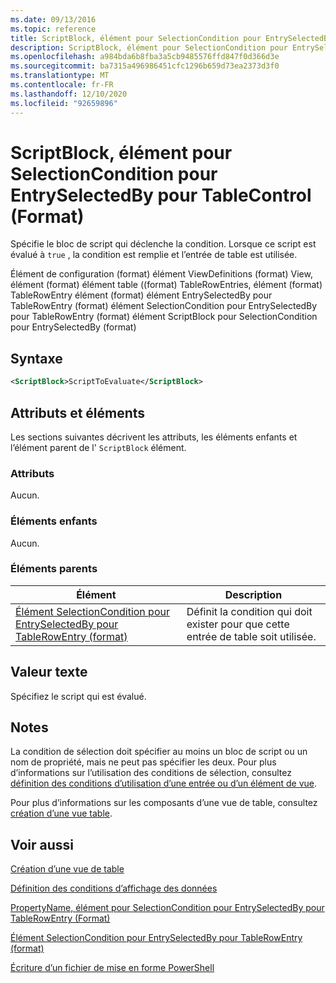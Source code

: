 ```yaml
---
ms.date: 09/13/2016
ms.topic: reference
title: ScriptBlock, élément pour SelectionCondition pour EntrySelectedBy pour TableControl (Format)
description: ScriptBlock, élément pour SelectionCondition pour EntrySelectedBy pour TableControl (Format)
ms.openlocfilehash: a984bda6b8fba3a5cb9485576ffd847f0d366d3e
ms.sourcegitcommit: ba7315a496986451cfc1296b659d73ea2373d3f0
ms.translationtype: MT
ms.contentlocale: fr-FR
ms.lasthandoff: 12/10/2020
ms.locfileid: "92659896"
---
```

# <a name="scriptblock-element-for-selectioncondition-for-entryselectedby-for-tablecontrol-format"></a>ScriptBlock, élément pour SelectionCondition pour EntrySelectedBy pour TableControl (Format)

Spécifie le bloc de script qui déclenche la condition. Lorsque ce script est évalué à `true` , la condition est remplie et l’entrée de table est utilisée.

Élément de configuration (format) élément ViewDefinitions (format) View, élément (format) élément table ((format) TableRowEntries, élément (format) TableRowEntry élément (format) élément EntrySelectedBy pour TableRowEntry (format) élément SelectionCondition pour EntrySelectedBy pour TableRowEntry (format) élément ScriptBlock pour SelectionCondition pour EntrySelectedBy (format)

## <a name="syntax"></a>Syntaxe

```xml
<ScriptBlock>ScriptToEvaluate</ScriptBlock>
```

## <a name="attributes-and-elements"></a>Attributs et éléments

Les sections suivantes décrivent les attributs, les éléments enfants et l’élément parent de l' `ScriptBlock` élément.

### <a name="attributes"></a>Attributs

Aucun.

### <a name="child-elements"></a>Éléments enfants

Aucun.

### <a name="parent-elements"></a>Éléments parents

|Élément|Description|
|-------------|-----------------|
|[Élément SelectionCondition pour EntrySelectedBy pour TableRowEntry (format)](./selectioncondition-element-for-entryselectedby-for-tablecontrol-format.md)|Définit la condition qui doit exister pour que cette entrée de table soit utilisée.|

## <a name="text-value"></a>Valeur texte

Spécifiez le script qui est évalué.

## <a name="remarks"></a>Notes

La condition de sélection doit spécifier au moins un bloc de script ou un nom de propriété, mais ne peut pas spécifier les deux. Pour plus d’informations sur l’utilisation des conditions de sélection, consultez [définition des conditions d’utilisation d’une entrée ou d’un élément de vue](./defining-conditions-for-displaying-data.md).

Pour plus d’informations sur les composants d’une vue de table, consultez [création d’une vue table](./creating-a-table-view.md).

## <a name="see-also"></a>Voir aussi

[Création d’une vue de table](./creating-a-table-view.md)

[Définition des conditions d’affichage des données](./defining-conditions-for-displaying-data.md)

[PropertyName, élément pour SelectionCondition pour EntrySelectedBy pour TableRowEntry (Format)](./propertyname-element-for-selectioncondition-for-entryselectedby-for-tablerowentry-format.md)

[Élément SelectionCondition pour EntrySelectedBy pour TableRowEntry (format)](./selectioncondition-element-for-entryselectedby-for-tablecontrol-format.md)

[Écriture d’un fichier de mise en forme PowerShell](./writing-a-powershell-formatting-file.md)
